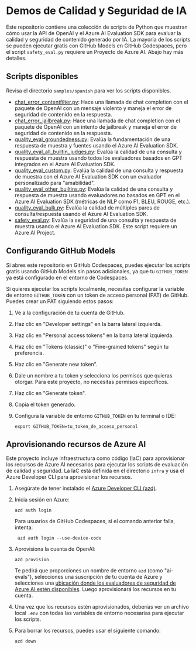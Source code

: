 # Demos de Calidad y Seguridad de IA

Este repositorio contiene una colección de scripts de Python que muestran cómo usar la API de OpenAI y el Azure AI Evaluation SDK para evaluar la calidad y seguridad de contenido generado por IA. La mayoría de los scripts se pueden ejecutar gratis con GitHub Models en GitHub Codespaces, pero el script `safety_eval.py` requiere un Proyecto de Azure AI. Abajo hay más detalles.

## Scripts disponibles

Revisa el directorio `samples/spanish` para ver los scripts disponibles.

* [chat_error_contentfilter.py](samples/spanish/chat_error_contentfilter.py): Hace una llamada de chat completion con el paquete de OpenAI con un mensaje violento y maneja el error de seguridad de contenido en la respuesta.
* [chat_error_jailbreak.py](samples/spanish/chat_error_jailbreak.py): Hace una llamada de chat completion con el paquete de OpenAI con un intento de jailbreak y maneja el error de seguridad de contenido en la respuesta.
* [quality_eval_groundedness.py](samples/spanish/quality_eval_groundedness.py): Evalúa la fundamentación de una respuesta de muestra y fuentes usando el Azure AI Evaluation SDK.
* [quality_eval_all_builtin_judges.py](samples/spanish/quality_eval_all_builtin_judges.py): Evalúa la calidad de una consulta y respuesta de muestra usando todos los evaluadores basados en GPT integrados en el Azure AI Evaluation SDK.
* [quality_eval_custom.py](samples/spanish/quality_eval_custom.py): Evalúa la calidad de una consulta y respuesta de muestra con el Azure AI Evaluation SDK con un evaluador personalizado para "amabilidad".
* [quality_eval_other_builtins.py](samples/spanish/quality_eval_other_builtins.py): Evalúa la calidad de una consulta y respuesta de muestra usando evaluadores no basados en GPT en el Azure AI Evaluation SDK (métricas de NLP como F1, BLEU, ROUGE, etc.).
* [quality_eval_bulk.py](samples/spanish/quality_eval_bulk.py): Evalúa la calidad de múltiples pares de consulta/respuesta usando el Azure AI Evaluation SDK.
* [safety_eval.py](samples/spanish/safety_eval.py): Evalúa la seguridad de una consulta y respuesta de muestra usando el Azure AI Evaluation SDK. Este script requiere un Azure AI Project.

## Configurando GitHub Models

Si abres este repositorio en GitHub Codespaces, puedes ejecutar los scripts gratis usando GitHub Models sin pasos adicionales, ya que tu `GITHUB_TOKEN` ya está configurado en el entorno de Codespaces.

Si quieres ejecutar los scripts localmente, necesitas configurar la variable de entorno `GITHUB_TOKEN` con un token de acceso personal (PAT) de GitHub. Puedes crear un PAT siguiendo estos pasos:

1. Ve a la configuración de tu cuenta de GitHub.
2. Haz clic en "Developer settings" en la barra lateral izquierda.
3. Haz clic en "Personal access tokens" en la barra lateral izquierda.
4. Haz clic en "Tokens (classic)" o "Fine-grained tokens" según tu preferencia.
5. Haz clic en "Generate new token".
6. Dale un nombre a tu token y selecciona los permisos que quieras otorgar. Para este proyecto, no necesitas permisos específicos.
7. Haz clic en "Generate token".
8. Copia el token generado.
9. Configura la variable de entorno `GITHUB_TOKEN` en tu terminal o IDE:

    ```shell
    export GITHUB_TOKEN=tu_token_de_acceso_personal
    ```

## Aprovisionando recursos de Azure AI

Este proyecto incluye infraestructura como código (IaC) para aprovisionar los recursos de Azure AI necesarios para ejecutar los scripts de evaluación de calidad y seguridad. La IaC está definida en el directorio `infra` y usa el Azure Developer CLI para aprovisionar los recursos.

1. Asegúrate de tener instalado el [Azure Developer CLI (azd)](https://aka.ms/install-azd).

2. Inicia sesión en Azure:

    ```shell
    azd auth login
    ```

    Para usuarios de GitHub Codespaces, si el comando anterior falla, intenta:

   ```shell
    azd auth login --use-device-code
    ```

3. Aprovisiona la cuenta de OpenAI:

    ```shell
    azd provision
    ```

    Te pedirá que proporciones un nombre de entorno `azd` (como "ai-evals"), selecciones una suscripción de tu cuenta de Azure y selecciones una [ubicación donde los evaluadores de seguridad de Azure AI estén disponibles](https://learn.microsoft.com/azure/ai-foundry/how-to/develop/evaluate-sdk#region-support). Luego aprovisionará los recursos en tu cuenta.

4. Una vez que los recursos estén aprovisionados, deberías ver un archivo local `.env` con todas las variables de entorno necesarias para ejecutar los scripts.
5. Para borrar los recursos, puedes usar el siguiente comando:

    ```shell
    azd down
    ```
